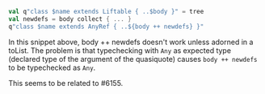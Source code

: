 ```scala
val q"class $name extends Liftable { ..$body }" = tree
val newdefs = body collect { ... }
q"class $name extends AnyRef { ..${body ++ newdefs} }"
```

In this snippet above, body ++ newdefs doesn't work unless adorned in a toList.
The problem is that typechecking with `Any` as expected type (declared type of the argument of the quasiquote) causes `body ++ newdefs` to be typechecked as `Any`.

This seems to be related to #6155.
